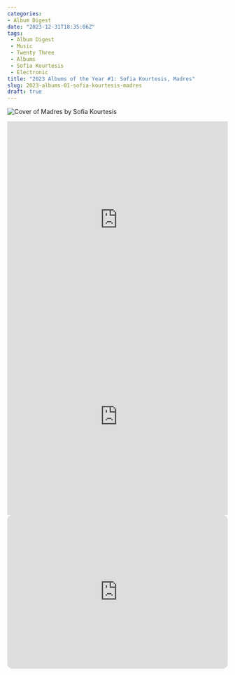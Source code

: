 ```yaml
---
categories:
- Album Digest
date: "2023-12-31T18:35:06Z"
tags: 
 - Album Digest
 - Music
 - Twenty Three
 - Albums
 - Sofia Kourtesis
 - Electronic
title: "2023 Albums of the Year #1: Sofia Kourtesis, Madres"
slug: 2023-albums-01-sofia-kourtesis-madres
draft: true
---
```


![Cover of Madres by Sofia Kourtesis](/assets/images/albums-2023/sofia-kourtesis-madres.jpeg)

<iframe allow="autoplay *; encrypted-media *;" frameborder="0" height="450" style="width:100%;max-width:660px;overflow:hidden;background:transparent;" sandbox="allow-forms allow-popups allow-same-origin allow-scripts allow-storage-access-by-user-activation allow-top-navigation-by-user-activation" src="https://embed.music.apple.com/gb/album/madres/1695712922"></iframe>

<iframe allow="autoplay *; encrypted-media *;" frameborder="0" height="450" style="width:100%;max-width:660px;overflow:hidden;background:transparent;" sandbox="allow-forms allow-popups allow-same-origin allow-scripts allow-storage-access-by-user-activation allow-top-navigation-by-user-activation" src="https://embed.music.apple.com/gb/album/beats-in-space-086-sofia-kourtesis-dj-mix/1704755392"></iframe>

<iframe style="border-radius:12px" src="https://open.spotify.com/embed/album/6zt8N56kz8b58cnHnBhx9f?utm_source=generator" width="100%" height="352" frameBorder="0" allowfullscreen="" allow="autoplay; clipboard-write; encrypted-media; fullscreen; picture-in-picture" loading="lazy"></iframe>